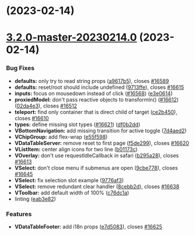 # [](https://github.com/vuetifyjs/vuetify/compare/v3.2.0-master-20230214.0...v) (2023-02-14)



# [3.2.0-master-20230214.0](https://github.com/vuetifyjs/vuetify/compare/v3.1.4...v3.2.0-master-20230214.0) (2023-02-14)


### Bug Fixes

* **defaults:** only try to read string props ([a9617b5](https://github.com/vuetifyjs/vuetify/commit/a9617b589c3ae3f141b46c46b2ca079684f8e576)), closes [#16589](https://github.com/vuetifyjs/vuetify/issues/16589)
* **defaults:** reset/root should include undefined ([9713ffe](https://github.com/vuetifyjs/vuetify/commit/9713ffeaaa39a2b3fc25ba769767fd0b624898c9)), closes [#16615](https://github.com/vuetifyjs/vuetify/issues/16615)
* **inputs:** focus on mousedown instead of click ([#16568](https://github.com/vuetifyjs/vuetify/issues/16568)) ([e3e0614](https://github.com/vuetifyjs/vuetify/commit/e3e061475204e413e024efaa8759b5b0c6eab2eb))
* **proxiedModel:** don't pass reactive objects to transformIn() ([#16612](https://github.com/vuetifyjs/vuetify/issues/16612)) ([02da4e3](https://github.com/vuetifyjs/vuetify/commit/02da4e3c3e0c18b24ac9a358abe30ff6c3f492fc)), closes [#16512](https://github.com/vuetifyjs/vuetify/issues/16512)
* **teleport:** find only container that is direct child of target ([ce2b450](https://github.com/vuetifyjs/vuetify/commit/ce2b4506a63f074593cbafe2c813519956d87f3c)), closes [#16610](https://github.com/vuetifyjs/vuetify/issues/16610)
* **types:** define missing slot types ([#16621](https://github.com/vuetifyjs/vuetify/issues/16621)) ([df0b2dd](https://github.com/vuetifyjs/vuetify/commit/df0b2dd784f0652e531891bc2a8f7b4b774bed66))
* **VBottomNavigation:** add missing transition for active toggle ([7d4aed2](https://github.com/vuetifyjs/vuetify/commit/7d4aed254fa9f13a042860ebb8a9595cd6880cd1))
* **VChipGroup:** add flex-wrap ([e55f598](https://github.com/vuetifyjs/vuetify/commit/e55f598bff7d7c097192c128cf21dea4cffb9a48))
* **VDataTableServer:** remove reset to first page ([f5de299](https://github.com/vuetifyjs/vuetify/commit/f5de299461e41515538e90431c4a91921d9eb403)), closes [#16620](https://github.com/vuetifyjs/vuetify/issues/16620)
* **VListItem:** center align icons for two line ([b01173c](https://github.com/vuetifyjs/vuetify/commit/b01173c7910350cc34a9e3aba366963efd69b61b))
* **VOverlay:** don't use requestIdleCallback in safari ([b295a28](https://github.com/vuetifyjs/vuetify/commit/b295a282c9c65798666c8a0229bd663b50bec035)), closes [#16613](https://github.com/vuetifyjs/vuetify/issues/16613)
* **VSelect:** don't close menu if submenus are open ([9cbe778](https://github.com/vuetifyjs/vuetify/commit/9cbe778504395b96d8121e392f0d6f62608fe687)), closes [#16645](https://github.com/vuetifyjs/vuetify/issues/16645)
* **VSelect:** fix selection slot example ([9776af3](https://github.com/vuetifyjs/vuetify/commit/9776af3d5e30394f245e944bad72c137d32c7e0c))
* **VSelect:** remove redundant clear handler ([8cebb2d](https://github.com/vuetifyjs/vuetify/commit/8cebb2dad94349bf883840e26e9f9b2c561dc492)), closes [#16638](https://github.com/vuetifyjs/vuetify/issues/16638)
* **VToolbar:** add default width of 100% ([c76dc1a](https://github.com/vuetifyjs/vuetify/commit/c76dc1a3d713a93bf6b920fedeed46e84df4b048))
* linting ([eab3e82](https://github.com/vuetifyjs/vuetify/commit/eab3e82e260d19e9f8e938d6b1e0e1d5804a2033))


### Features

* **VDataTableFooter:** add i18n props ([e7d5083](https://github.com/vuetifyjs/vuetify/commit/e7d5083b7e31af80836dfc9c67fa059aead154c3)), closes [#16625](https://github.com/vuetifyjs/vuetify/issues/16625)



